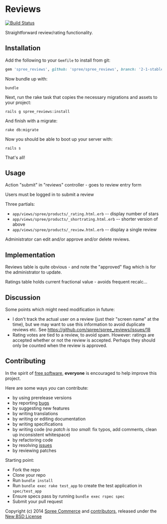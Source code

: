 Reviews
=======

[![Build Status](https://secure.travis-ci.org/spree/spree_reviews.png)](http://travis-ci.org/spree/spree_reviews)

Straightforward review/rating functionality.

Installation
------------

Add the following to your `Gemfile` to install from git:
```ruby
gem 'spree_reviews', github: 'spree/spree_reviews', branch: '2-1-stable'
```
Now bundle up with:

    bundle

Next, run the rake task that copies the necessary migrations and assets to your project:

    rails g spree_reviews:install

And finish with a migrate:

    rake db:migrate

Now you should be able to boot up your server with:

    rails s

That's all!

Usage
-----

Action "submit" in "reviews" controller - goes to review entry form

Users must be logged in to submit a review

Three partials:
 - `app/views/spree/products/_rating.html.erb` -- display number of stars
 - `app/views/spree/products/_shortrating.html.erb` -- shorter version of above
 - `app/views/spree/products/_review.html.erb` -- display a single review

Administrator can edit and/or approve and/or delete reviews.

Implementation
--------------

Reviews table is quite obvious - and note the "approved" flag which is for the
administrator to update.

Ratings table holds current fractional value - avoids frequent recalc...

Discussion
----------

Some points which might need modification in future:

 - I don't track the actual user on a review (just their "screen name" at the
   time), but we may want to use this information to avoid duplicate reviews
   etc. See https://github.com/spree/spree_reviews/issues/18
 - Rating votes are tied to a review, to avoid spam. However: ratings are
   accepted whether or not the review is accepted. Perhaps they should only
   be counted when the review is approved.

Contributing
------------

In the spirit of [free software][1], **everyone** is encouraged to help improve this project.

Here are some ways *you* can contribute:

* by using prerelease versions
* by reporting [bugs][2]
* by suggesting new features
* by writing translations
* by writing or editing documentation
* by writing specifications
* by writing code (*no patch is too small*: fix typos, add comments, clean up inconsistent whitespace)
* by refactoring code
* by resolving [issues][2]
* by reviewing patches

Starting point:

* Fork the repo
* Clone your repo
* Run `bundle install`
* Run `bundle exec rake test_app` to create the test application in `spec/test_app`
* Ensure specs pass by running `bundle exec rspec spec`
* Submit your pull request

Copyright (c) 2014 [Spree Commerce][6] and [contributors][7], released under the [New BSD License][3]

[1]: http://www.fsf.org/licensing/essays/free-sw.html
[2]: https://github.com/spree/spree_reviews/issues
[3]: https://github.com/spree/spree_reviews/blob/master/LICENSE.md
[6]: https://github.com/spree
[7]: https://github.com/spree/spree_reviews/contributors